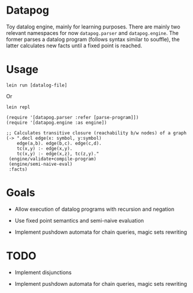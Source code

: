 # Datapog

Toy datalog engine, mainly for learning purposes. There are mainly two relevant namespaces for now `datapog.parser` and `datapog.engine`.
	The former parses a datalog program (follows syntax similar to souffle), the latter calculates new facts until a fixed point is reached.

# Usage
```
lein run [datalog-file]
```

Or
```
lein repl
```

```
(require '[datapog.parser :refer [parse-program]])
(require '[datapog.engine :as engine])

;; Calculates transitive closure (reachability b/w nodes) of a graph
(-> ".decl edge(x: symbol, y:symbol)
    edge(a,b). edge(b,c). edge(c,d).
    tc(x,y) :- edge(x,y).
    tc(x,y) :- edge(x,z), tc(z,y)."
 (engine/validate+compile-program)
 (engine/semi-naive-eval)
 :facts)
```


# Goals
- Allow execution of datalog programs with recursion and negation

- Use fixed point semantics and semi-naive evaluation

- Implement pushdown automata for chain queries, magic sets rewriting

# TODO
- Implement disjunctions

- Implement pushdown automata for chain queries, magic sets rewriting
